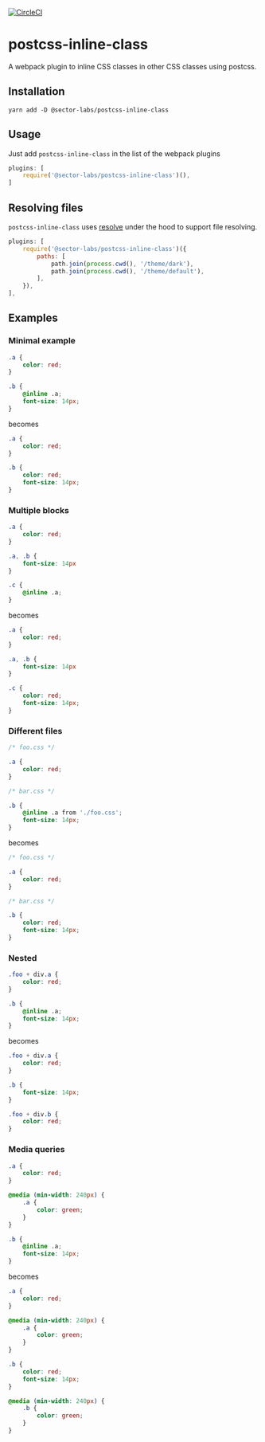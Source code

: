 [![CircleCI](https://circleci.com/gh/SectorLabs/postcss-inline-class/tree/master.svg?style=svg)](https://circleci.com/gh/SectorLabs/postcss-inline-class/tree/master)

# postcss-inline-class

A webpack plugin to inline CSS classes in other CSS classes using postcss.

## Installation

```
yarn add -D @sector-labs/postcss-inline-class
```

## Usage

Just add `postcss-inline-class` in the list of the webpack plugins

```js
plugins: [
    require('@sector-labs/postcss-inline-class')(),
]
```

## Resolving files

`postcss-inline-class` uses [resolve](https://github.com/browserify/resolve) under the hood to support file resolving.

```js
plugins: [
    require('@sector-labs/postcss-inline-class')({
        paths: [
            path.join(process.cwd(), '/theme/dark'),
            path.join(process.cwd(), '/theme/default'),
        ],
    }),
],
```

## Examples

### Minimal example

```css
.a {
    color: red;
}

.b {
    @inline .a;
    font-size: 14px;
}
```
becomes
```css
.a {
    color: red;
}

.b {
    color: red;
    font-size: 14px;
}
```

### Multiple blocks

```css
.a {
    color: red;
}

.a, .b {
    font-size: 14px
}

.c {
    @inline .a;
}
```
becomes
```css
.a {
    color: red;
}

.a, .b {
    font-size: 14px
}

.c {
    color: red;
    font-size: 14px;
}
```

### Different files

```css
/* foo.css */

.a {
    color: red;
}

/* bar.css */

.b {
    @inline .a from './foo.css';
    font-size: 14px;
}
```
becomes
```css
/* foo.css */

.a {
    color: red;
}

/* bar.css */

.b {
    color: red;
    font-size: 14px;
}
```

### Nested

```css
.foo + div.a {
    color: red;
}

.b {
    @inline .a;
    font-size: 14px;
}
```
becomes 
```css
.foo + div.a {
    color: red;
}

.b {
    font-size: 14px;
}

.foo + div.b {
    color: red;
}
```

### Media queries

```css
.a {
    color: red;
}

@media (min-width: 240px) {
    .a {
        color: green;
    }
}

.b {
    @inline .a;
    font-size: 14px;
}
```
becomes
```css
.a {
    color: red;
}

@media (min-width: 240px) {
    .a {
        color: green;
    }
}

.b {
    color: red;
    font-size: 14px;
}

@media (min-width: 240px) {
    .b {
        color: green;
    }
}
```
